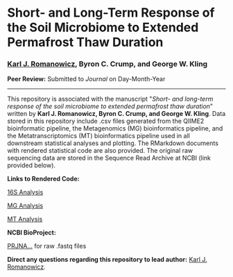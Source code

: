 # Short- and Long-Term Response of the Soil Microbiome to Extended Permafrost Thaw Duration

### [Karl J. Romanowicz](https://lsa.umich.edu/eeb/people/graduate-students/kjromano.html), Byron C. Crump, and George W. Kling

**Peer Review:** Submitted to *Journal* on Day-Month-Year
_____________________________________

This repository is associated with the manuscript "*Short- and long-term response of the soil microbiome to extended permafrost thaw duration*" written by **Karl J. Romanowicz, Byron C. Crump, and George W. Kling**. Data stored in this repository include .csv files generated from the QIIME2 bioinformatic pipeline, the Metagenomics (MG) bioinformatics pipeline, and the Metatranscriptomics (MT) bioinformatics pipeline used in all downstream statistical analyses and plotting. The RMarkdown documents with rendered statistical code are also provided. The original raw sequencing data are stored in the Sequence Read Archive at NCBI (link provided below).

**Links to Rendered Code:**

[16S Analysis]()

[MG Analysis]()

[MT Analysis]()

**NCBI BioProject:**

[PRJNA...]() for raw .fastq files

**Direct any questions regarding this repository to lead author:** [Karl J. Romanowicz](mailto:kjromano@umich.edu).
